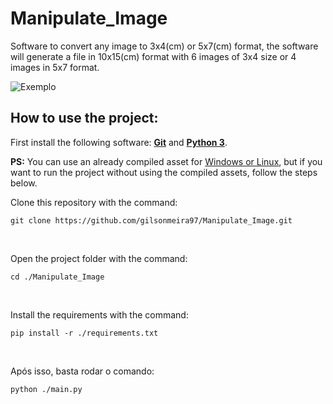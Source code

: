 # Manipulate_Image
Software to convert any image to 3x4(cm) or 5x7(cm) format, the software will generate a file in 10x15(cm) format with 6 images of 3x4 size or 4 images in 5x7 format.

![Exemplo](https://user-images.githubusercontent.com/36579798/224493357-4a3a01e9-3bac-4fb3-a9a3-9e32ce3c9cf5.png)

## How to use the project:
First install the following software: [**Git**](https://git-scm.com/downloads) and [**Python 3**](https://www.python.org/downloads/).
<br>

**PS:** You can use an already compiled asset for [Windows or Linux](https://github.com/gilsonmeira97/Manipulate_Image/releases), 
but if you want to run the project without using the compiled assets, follow the steps below.

Clone this repository with the command:
```
git clone https://github.com/gilsonmeira97/Manipulate_Image.git
```
<br>

Open the project folder with the command:
```
cd ./Manipulate_Image
```
<br>

Install the requirements with the command:
```
pip install -r ./requirements.txt
```
<br>

Após isso, basta rodar o comando: 
```
python ./main.py
```
